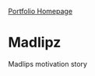 [Portfolio Homepage](https://github.com/devsujatha/portfolio-web-page/blob/main/index.html)
# Madlipz
Madlips motivation story 
